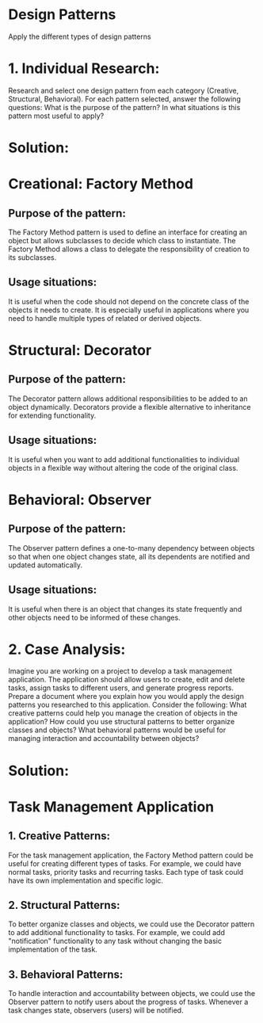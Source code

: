 # Design Patterns
Apply the different types of design patterns

# 1. Individual Research:
Research and select one design pattern from each category (Creative, Structural, Behavioral).
For each pattern selected, answer the following questions:
    What is the purpose of the pattern?
    In what situations is this pattern most useful to apply?

# Solution:

# Creational: Factory Method
## Purpose of the pattern:
The Factory Method pattern is used to define an interface for creating an object but allows subclasses to decide which class to instantiate. The Factory Method allows a class to delegate the responsibility of creation to its subclasses.
## Usage situations:
It is useful when the code should not depend on the concrete class of the objects it needs to create. It is especially useful in applications where you need to handle multiple types of related or derived objects.

# Structural: Decorator
## Purpose of the pattern:
The Decorator pattern allows additional responsibilities to be added to an object dynamically. Decorators provide a flexible alternative to inheritance for extending functionality.
## Usage situations:
It is useful when you want to add additional functionalities to individual objects in a flexible way without altering the code of the original class.

# Behavioral: Observer
## Purpose of the pattern:
The Observer pattern defines a one-to-many dependency between objects so that when one object changes state, all its dependents are notified and updated automatically.
## Usage situations:
It is useful when there is an object that changes its state frequently and other objects need to be informed of these changes.

# 2. Case Analysis:
Imagine you are working on a project to develop a task management application. The application should allow users to create, edit and delete tasks, assign tasks to different users, and generate progress reports.
Prepare a document where you explain how you would apply the design patterns you researched to this application. Consider the following:
        What creative patterns could help you manage the creation of objects in the application?
        How could you use structural patterns to better organize classes and objects?
        What behavioral patterns would be useful for managing interaction and accountability between objects?

# Solution:

# Task Management Application

## 1. Creative Patterns:
For the task management application, the Factory Method pattern could be useful for creating different types of tasks. For example, we could have normal tasks, priority tasks and recurring tasks. Each type of task could have its own implementation and specific logic.

## 2. Structural Patterns:
To better organize classes and objects, we could use the Decorator pattern to add additional functionality to tasks. For example, we could add "notification" functionality to any task without changing the basic implementation of the task.

## 3. Behavioral Patterns:
To handle interaction and accountability between objects, we could use the Observer pattern to notify users about the progress of tasks. Whenever a task changes state, observers (users) will be notified.
